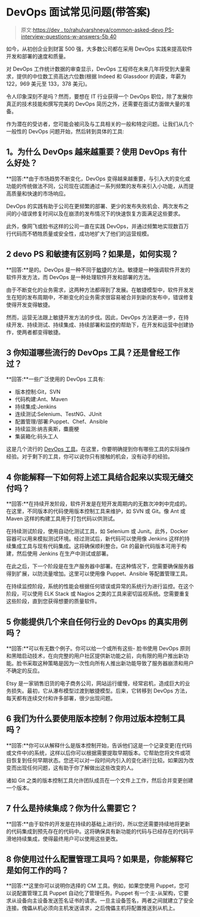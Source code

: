 # DevOps 面试常见问题(带答案)

> 原文:[https://dev . to/rahulvarshneya/common-asked-devo PS-interview-questions-w-answers-5b 40](https://dev.to/rahulvarshneya/commonly-asked-devops-interview-questions-w-answers-5b40)

如今，从初创企业到财富 500 强，大多数公司都在采用 DevOps 实践来提高软件开发和部署的速度和质量。

对 DevOps 工作统计数据的审查显示，DevOps 工程师在未来几年将受到大量需求，提供的中位数工资高达六位数(根据 Indeed 和 Glassdoor 的调查，年薪为 122，969 美元至 133，378 美元)。

令人印象深刻不是吗？然而，要想在 IT 行业获得一个 DevOps 职位，除了发展你真正的技术技能和撰写完美的 DevOps 简历之外，还需要在面试方面做大量的准备。

作为潜在的受访者，您可能会被问及与工具相关的一般和特定问题。让我们从几个一般性的 DevOps 问题开始，然后转到具体的工具:

## [](#1-why-is-devops-gaining-importance-what-are-the-benefits-of-using-devops)1。为什么 DevOps 越来越重要？使用 DevOps 有什么好处？

**回答:**由于市场趋势不断变化，DevOps 变得越来越重要，与引入大的变化或功能的传统做法不同，公司现在试图通过一系列频繁的发布来引入小功能，从而提高质量和快速的市场响应。

DevOps 的实践有助于公司在更频繁的部署、更少的发布失败机会、两次发布之间的小错误修复时间以及在崩溃的发布情况下的快速恢复方面满足这些要求。

此外，像网飞或脸书这样的公司一直在实践 DevOps，并通过频繁地实现数百万行代码而不牺牲质量或安全性，成功地扩大了他们的运营规模。

## 2 devo PS 和敏捷有区别吗？如果是，如何实现？

**回答:**是的。DevOps 是一种不同于[敏捷](https://arkenea.com/blog/agile-metrics/)的方法。敏捷是一种强调软件开发的软件开发方法，而 DevOps 是一种处理软件开发和部署的方法。

由于不断变化的业务需求，这两种方法都得到了发展。在敏捷模型中，软件开发发生在短的发布周期中，不断变化的业务需求很容易被合并到新的发布中，错误修复使得开发变得敏捷。

然而，运营无法跟上敏捷开发方法的步伐。因此，DevOps 方法更进一步，在持续开发、持续测试、持续集成、持续部署和监控的帮助下，在开发和运营中创建协作，使两者都变得敏捷。

## [](#3-which-popular-devops-tools-do-you-know-or-have-worked-on)3 你知道哪些流行的 DevOps 工具？还是曾经工作过？

**回答:**一些广泛使用的 DevOps 工具有:

*   版本控制:Git，SVN
*   代码构建:Ant、Maven
*   持续集成:Jenkins
*   连续测试:Selenium、TestNG、JUnit
*   配置管理/部署:Puppet、Chef、Ansible
*   持续监测:纳吉奥斯，麋鹿梗
*   集装箱化:码头工人

这是几个流行的 [DevOps 工具](https://devops.com/9-open-source-devops-tools-love/)。在这里，你要明确提到你有哪些工具的实际操作经验。对于剩下的工具，你可以说你只有接触的机会，没有动手的经验。

## 4 你能解释一下如何将上述工具结合起来以实现无缝交付吗？

**回答:**在持续开发阶段，软件开发是在短开发周期内的无数次冲刺中完成的。在这里，不同版本的代码使用版本控制工具来维护，如 SVN 或 Git。像 Ant 或 Maven 这样的构建工具用于打包代码以供测试。

在持续测试阶段，使用自动化测试工具，如 Selenium 或 Junit。此外，Docker 容器可以用来模拟测试环境。经过测试后，新代码可以使用像 Jenkins 这样的持续集成工具与现有代码集成。这将确保顺利整合。Git 的最新代码版本可用于构建，然后使用 Jenkins 在生产中测试或部署。

在此之后，下一个阶段是在生产服务器中部署。在这种情况下，您需要确保服务器得到扩展，以防流量增加。这里可以使用像 Puppet、Ansible 等配置管理工具。

在持续监控阶段，系统的性能会根据任何错误或异常的系统行为进行监控。在这个阶段，可以使用 ELK Stack 或 Nagios 之类的工具来密切监视系统。您需要重复这些阶段，直到您获得想要的质量软件。

## [](#5-can-you-provide-few-reallife-use-cases-of-devops-from-any-industry)5 你能提供几个来自任何行业的 DevOps 的真实用例吗？

**回答:**可以有无数个例子。你可以给一个或所有这些-
脸书使用 DevOps 原则和黑暗启动技术，在向完整的用户社区提供新功能之前，向有限的用户推出新功能。脸书采取这种策略是因为一次性向所有人推出新功能导致了服务器崩溃和用户不确定的反应。

Etsy 是一家销售旧货的电子商务公司，网站运行缓慢，经常宕机，造成巨大的业务损失。最初，它从瀑布模型过渡到敏捷模型。后来，它转移到 DevOps 方法，每天都有连续交付和许多部署，很少出现问题。

## [](#6-why-do-we-use-version-control-have-you-used-any-version-control-tool)6 我们为什么要使用版本控制？你用过版本控制工具吗？

**回答:**你可以从解释什么是版本控制开始，告诉他们这是一个记录变更(在代码或文件中)的系统，这样以后你可以根据需要提取早期版本。它帮助您将文件或项目恢复到任何早期状态。您还可以对一段时间内引入的变化进行比较。如果因为改变而出现任何问题，这有助于你了解做出这些改变的人。

诸如 Git 之类的版本控制工具允许团队成员在一个文件上工作，然后合并变更创建一个版本。

## [](#7-what-is-continuous-integration-why-do-you-need-it)7 什么是持续集成？你为什么需要它？

**回答:**由于软件的开发是在持续的基础上进行的，所以您还需要持续地将更新的代码集成到预先存在的代码中。这将确保具有新功能的代码与已经存在的代码平滑地持续集成，使得最终用户可以使用这些更改。

## [](#8-have-you-used-any-configuration-management-tool-if-yes-can-you-explain-how-does-it-work)8 你使用过什么配置管理工具吗？如果是，你能解释它是如何工作的吗？

**回答:**这里你可以说明你选择的 CM 工具。例如，如果您使用 Puppet，您可以说配置管理工具 Puppet 自动化了管理任务。Puppet 有一个主-从架构，它要求从设备向主设备发送签名证书的请求。一旦主设备签名，两者之间就建立了安全连接。傀儡从机必须向主机发送请求，之后傀儡主机将配置推送到从机上。